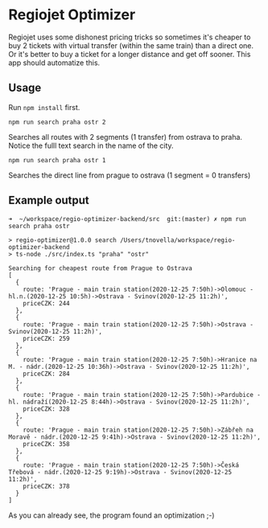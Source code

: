 # Regiojet Optimizer
Regiojet uses some dishonest pricing tricks so sometimes it's cheaper to buy 2 tickets with virtual transfer (within the same train) than a direct one. 
Or it's better to buy a ticket for a longer distance and get off sooner.
This app should automatize this.

## Usage
Run `npm install` first.

`npm run search praha ostr 2`

Searches all routes with 2 segments (1 transfer) from ostrava to praha. Notice the fulll text search in the name of the city.

`npm run search praha ostr 1`

Searches the direct line from prague to ostrava (1 segment = 0 transfers)

## Example output

```
➜  ~/workspace/regio-optimizer-backend/src  git:(master) ✗ npm run search praha ostr  

> regio-optimizer@1.0.0 search /Users/tnovella/workspace/regio-optimizer-backend
> ts-node ./src/index.ts "praha" "ostr"

Searching for cheapest route from Prague to Ostrava
[
  {
    route: 'Prague - main train station(2020-12-25 7:50h)->Olomouc - hl.n.(2020-12-25 10:5h)->Ostrava - Svinov(2020-12-25 11:2h)',
    priceCZK: 244
  },
  {
    route: 'Prague - main train station(2020-12-25 7:50h)->Ostrava - Svinov(2020-12-25 11:2h)',
    priceCZK: 259
  },
  {
    route: 'Prague - main train station(2020-12-25 7:50h)->Hranice na M. - nádr.(2020-12-25 10:36h)->Ostrava - Svinov(2020-12-25 11:2h)',
    priceCZK: 284
  },
  {
    route: 'Prague - main train station(2020-12-25 7:50h)->Pardubice - hl. nádraží(2020-12-25 8:44h)->Ostrava - Svinov(2020-12-25 11:2h)',
    priceCZK: 328
  },
  {
    route: 'Prague - main train station(2020-12-25 7:50h)->Zábřeh na Moravě - nádr.(2020-12-25 9:41h)->Ostrava - Svinov(2020-12-25 11:2h)',
    priceCZK: 358
  },
  {
    route: 'Prague - main train station(2020-12-25 7:50h)->Česká Třebová - nádr.(2020-12-25 9:19h)->Ostrava - Svinov(2020-12-25 11:2h)',
    priceCZK: 378
  }
]
```

As you can already see, the program found an optimization ;-)
